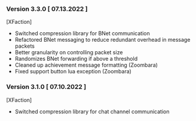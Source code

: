 ### Version 3.3.0 [ 07.13.2022 ]

[XFaction]
- Switched compression library for BNet communication
- Refactored BNet messaging to reduce redundant overhead in message packets
- Better granularity on controlling packet size
- Randomizes BNet forwarding if above a threshold
- Cleaned up achievement message formatting (Zoombara)
- Fixed support button lua exception (Zoombara)

### Version 3.1.0 [ 07.10.2022 ]

[XFaction]
- Switched compression library for chat channel communication